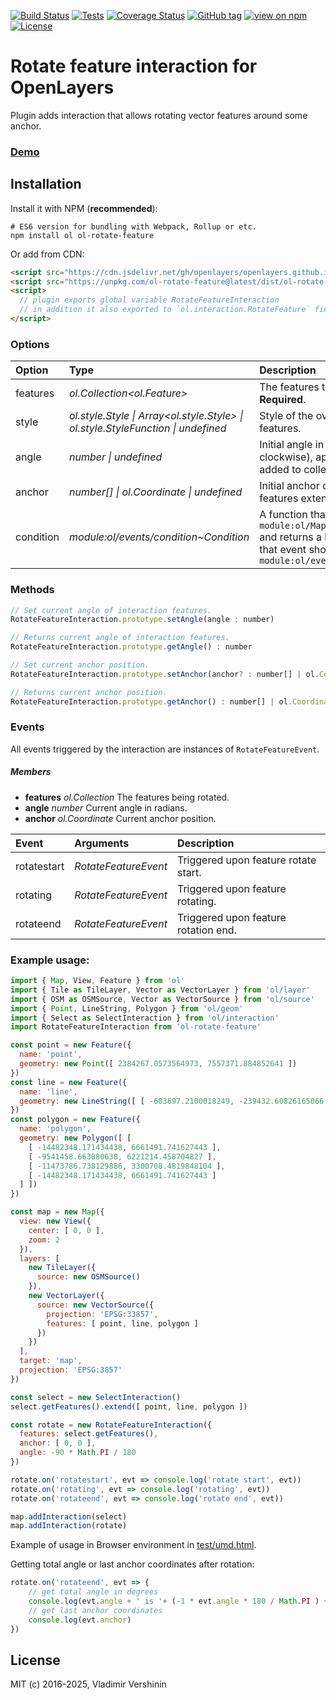 [![Build Status](https://travis-ci.com/ghettovoice/ol-rotate-feature.svg?branch=master)](https://travis-ci.com/ghettovoice/ol-rotate-feature)
[![Tests](https://github.com/ghettovoice/ol-rotate-feature/actions/workflows/test.yml/badge.svg)](https://github.com/ghettovoice/ol-rotate-feature/actions/workflows/test.yml)
[![Coverage Status](https://coveralls.io/repos/github/ghettovoice/ol-rotate-feature/badge.svg?branch=master)](https://coveralls.io/github/ghettovoice/ol-rotate-feature?branch=master)
[![GitHub tag](https://img.shields.io/github/tag/ghettovoice/ol-rotate-feature.svg)](https://github.com/ghettovoice/ol-rotate-feature/releases)
[![view on npm](http://img.shields.io/npm/v/ol-rotate-feature.svg)](https://www.npmjs.org/package/ol-rotate-feature)
[![License](https://img.shields.io/github/license/ghettovoice/ol-rotate-feature.svg)](https://github.com/ghettovoice/ol-rotate-feature/blob/master/LICENSE)

# Rotate feature interaction for OpenLayers

Plugin adds interaction that allows rotating vector features around some anchor.

### [Demo](https://ghettovoice.github.io/ol-rotate-feature/demo.html)

## Installation

Install it with NPM (**recommended**):

```shell
# ES6 version for bundling with Webpack, Rollup or etc.
npm install ol ol-rotate-feature
```

Or add from CDN:

```html
<script src="https://cdn.jsdelivr.net/gh/openlayers/openlayers.github.io@master/en/v6.0.0/build/ol.js"></script>
<script src="https://unpkg.com/ol-rotate-feature@latest/dist/ol-rotate-feature.umd.js"></script>
<script>
  // plugin exports global variable RotateFeatureInteraction
  // in addition it also exported to `ol.interaction.RotateFeature` field (for backward compatibility).
</script>
```

### Options

| Option    | Type                                                                                               | Description                                                                                                                                                                                 |
| :-------- | :------------------------------------------------------------------------------------------------- | :-------------------------------------------------------------------------------------------------------------------------------------------------------------------------------------------|
| features  | _ol.Collection<ol.Feature>_                                                                        | The features the interaction works on. **Required**.                                                                                                                                        |
| style     | _ol.style.Style &#124; Array&lt;ol.style.Style&gt; &#124; ol.style.StyleFunction &#124; undefined_ | Style of the overlay with interaction helper features.                                                                                                                                      |
| angle     | _number &#124; undefined_                                                                          | Initial angle in radians (positive is counter-clockwise), applied for features already added to collection. Default is `0`.                                                                 |
| anchor    | _number[] &#124; ol.Coordinate &#124; undefined_                                                   | Initial anchor coordinate. Default is center of features extent.                                                                                                                            |
| condition | _module:ol/events/condition~Condition_                                                             | A function that takes an `module:ol/MapBrowserEvent~MapBrowserEvent` and returns a boolean to indicate whether that event should be handled. Default is `module:ol/events/condition~always` |

### Methods

```js
// Set current angle of interaction features.
RotateFeatureInteraction.prototype.setAngle(angle : number)
```

```js
// Returns current angle of interaction features.
RotateFeatureInteraction.prototype.getAngle() : number
```

```js
// Set current anchor position.
RotateFeatureInteraction.prototype.setAnchor(anchor? : number[] | ol.Coordinate)
```

```js
// Returns current anchor position.
RotateFeatureInteraction.prototype.getAnchor() : number[] | ol.Coordinate | undefined 
```

### Events

All events triggered by the interaction are instances of `RotateFeatureEvent`.

##### Members

- **features**    _ol.Collection_     The features being rotated.
- **angle**       _number_            Current angle in radians.
- **anchor**      _ol.Coordinate_     Current anchor position.

| Event       | Arguments            | Description                          |
| :---------- | :------------------- | :----------------------------------- |
| rotatestart | _RotateFeatureEvent_ | Triggered upon feature rotate start. |
| rotating    | _RotateFeatureEvent_ | Triggered upon feature rotating.     |
| rotateend   | _RotateFeatureEvent_ | Triggered upon feature rotation end. |

### Example usage:

```js
import { Map, View, Feature } from 'ol'
import { Tile as TileLayer, Vector as VectorLayer } from 'ol/layer'
import { OSM as OSMSource, Vector as VectorSource } from 'ol/source'
import { Point, LineString, Polygon } from 'ol/geom'
import { Select as SelectInteraction } from 'ol/interaction'
import RotateFeatureInteraction from 'ol-rotate-feature'

const point = new Feature({
  name: 'point',
  geometry: new Point([ 2384267.0573564973, 7557371.884852641 ])
})
const line = new Feature({
  name: 'line',
  geometry: new LineString([ [ -603697.2100018249, -239432.60826165066 ], [ 4190433.20404443, 2930563.8287811787 ] ])
})
const polygon = new Feature({
  name: 'polygon',
  geometry: new Polygon([ [
    [ -14482348.171434438, 6661491.741627443 ],
    [ -9541458.663080638, 6221214.458704827 ],
    [ -11473786.738129886, 3300708.4819848104 ],
    [ -14482348.171434438, 6661491.741627443 ]
  ] ])
})

const map = new Map({
  view: new View({
    center: [ 0, 0 ],
    zoom: 2
  }),
  layers: [
    new TileLayer({
      source: new OSMSource()
    }),
    new VectorLayer({
      source: new VectorSource({
        projection: 'EPSG:33857',
        features: [ point, line, polygon ]
      })
    })
  ],
  target: 'map',
  projection: 'EPSG:3857'
})

const select = new SelectInteraction()
select.getFeatures().extend([ point, line, polygon ])

const rotate = new RotateFeatureInteraction({
  features: select.getFeatures(),
  anchor: [ 0, 0 ],
  angle: -90 * Math.PI / 180
})

rotate.on('rotatestart', evt => console.log('rotate start', evt))
rotate.on('rotating', evt => console.log('rotating', evt))
rotate.on('rotateend', evt => console.log('rotate end', evt))

map.addInteraction(select)
map.addInteraction(rotate)
```

Example of usage in Browser environment in [test/umd.html](https://github.com/ghettovoice/ol-rotate-feature/tree/master/test/umd.html).

Getting total angle or last anchor coordinates after rotation:

```js
rotate.on('rotateend', evt => {
    // get total angle in degrees
    console.log(evt.angle + ' is '+ (-1 * evt.angle * 180 / Math.PI ) + '°')
    // get last anchor coordinates
    console.log(evt.anchor)
})
```

## License

MIT (c) 2016-2025, Vladimir Vershinin
